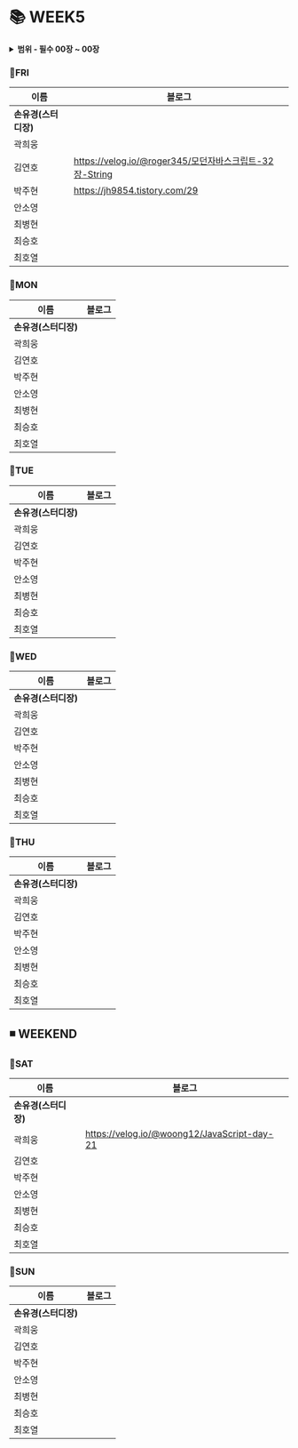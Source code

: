 #  :books: WEEK5
<details>
  <summary><b>범위 - 필수 00장 ~ 00장</b></summary>
  <div markdown="1">
    <ul>
      <li></li>
      <li></li>
      <li></li>
      <li></li>
      <li></li>
      <li></li>
      <li></li>
      <li></li>
    </ul>
  </div>
</details>

### :pushpin:FRI
|**이름**|**블로그**|
|----------------|-----------------------|
|**손유경(스터디장)**| |
|곽희웅| |
|김연호| https://velog.io/@roger345/모던자바스크립트-32장-String|
|박주현|https://jh9854.tistory.com/29
|안소영| |
|최병현| |
|최승호| |
|최호열| |


### :pushpin:MON
|**이름**|**블로그**|
|----------------|-----------------------|
|**손유경(스터디장)**| |
|곽희웅| |
|김연호| |
|박주현| |
|안소영||
|최병현| |
|최승호| |
|최호열||

### :pushpin:TUE
|**이름**|**블로그**|
|----------------|-----------------------|
|**손유경(스터디장)**||
|곽희웅| |
|김연호||
|박주현| |
|안소영| |
|최병현| |
|최승호| |
|최호열| |

### :pushpin:WED
|**이름**|**블로그**|
|----------------|-----------------------|
|**손유경(스터디장)**||
|곽희웅| |
|김연호||
|박주현| |
|안소영| |
|최병현| |
|최승호| |
|최호열||

### :pushpin:THU
|**이름**|**블로그**|
|----------------|-----------------------|
|**손유경(스터디장)**||
|곽희웅||
|김연호||
|박주현| |
|안소영| |
|최병현| |
|최승호| |
|최호열| |


## ◾ WEEKEND

### :pushpin:SAT
|**이름**|**블로그**|
|----------------|-----------------------|
|**손유경(스터디장)**| |
|곽희웅| https://velog.io/@woong12/JavaScript-day-21|
|김연호| |
|박주현| |
|안소영| |
|최병현| |
|최승호| |
|최호열| |

### :pushpin:SUN
|**이름**|**블로그**|
|----------------|-----------------------|
|**손유경(스터디장)**| |
|곽희웅| |
|김연호| |
|박주현| |
|안소영| |
|최병현| |
|최승호| |
|최호열| |

